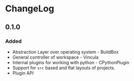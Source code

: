 
# ChangeLog

## 0.1.0

### Added

- Abstraction Layer over operating system - BuildBox
- General controller of workspace - Vincula
- Internal plugins for working with python - CPythonPlugin
- Support for `src` based and flat layouts of projects.
- Plugin API


